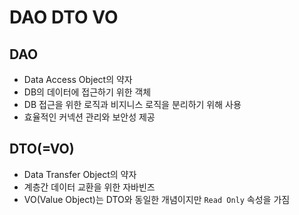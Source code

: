 # DAO DTO VO
## DAO
- Data Access Object의 약자
- DB의 데이터에 접근하기 위한 객체
- DB 접근을 위한 로직과 비지니스 로직을 분리하기 위해 사용
- 효율적인 커넥션 관리와 보안성 제공

## DTO(=VO)
- Data Transfer Object의 약자
- 계층간 데이터 교환을 위한 자바빈즈
- VO(Value Object)는 DTO와 동일한 개념이지만 `Read Only` 속성을 가짐